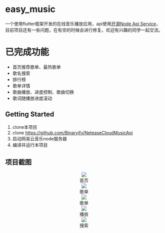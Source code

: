 # easy_music
一个使用flutter框架开发的在线音乐播放应用，api使用[开源Node Api Service](https://github.com/Binaryify/NeteaseCloudMusicApi)，目前项目还有一些问题，在有空的时候会进行修复。欢迎有兴趣的同学一起交流。
# 已完成功能
- 首页推荐歌单、最热歌单
- 歌名搜索
- 排行榜
- 歌单详情
- 歌曲播放、进度控制、歌曲切换
- 歌词随播放进度滚动
## Getting Started

1. clone本项目
2. clone https://github.com/Binaryify/NeteaseCloudMusicApi
3. 启动网易云音乐node服务器
4. 编译并运行本项目

## 项目截图
<div align="center"><img src="https://s1.ax1x.com/2020/03/12/8ZgCqS.md.jpg" /><div>首页</div></div>
  <div align="center"><img src="https://s1.ax1x.com/2020/03/12/8ZgTWn.jpg" />
  <div>歌单</div></div>
 <div align="center"><img src="https://s1.ax1x.com/2020/03/12/8ZgbQ0.jpg" />
 <div>歌单</div></div>
 <div align="center"><img src="https://s1.ax1x.com/2020/03/12/8ZgqyV.md.jpg" />
 <div>播放</div></div>
 <div align="center"><img src="hthttps://imgchr.com/i/8Zg7zq" />
 <div>搜索</div>
 </div>
